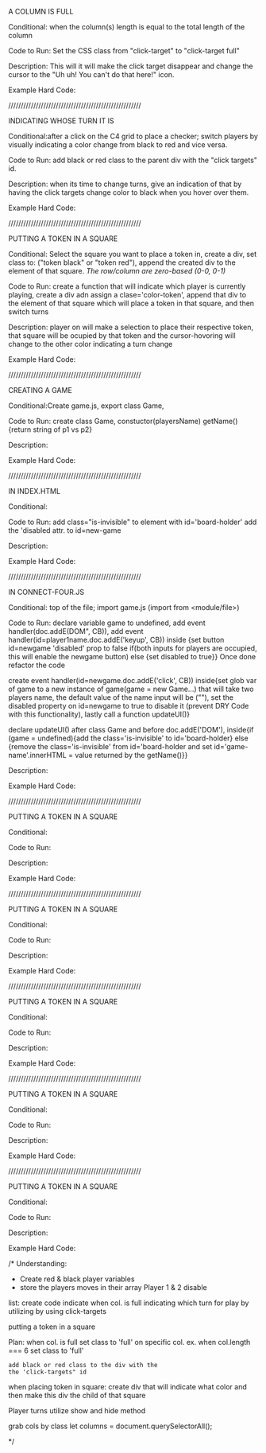 A COLUMN IS FULL

Conditional: when the column(s) length is equal to the total length of the column

Code to Run: Set the CSS class from "click-target" to "click-target full"

Description: This will it will make the click target disappear and change the cursor to the "Uh uh! You can't do that here!" icon.

Example Hard Code:
<div id="click-targets">
  <!-- Add the "full" class to any of these click targets -->
  <div id="column-0" class="click-target"></div>
  <div id="column-1" class="click-target full"></div>
  <div id="column-2" class="click-target"></div>
  <div id="column-3" class="click-target"></div>
  <div id="column-4" class="click-target"></div>
  <div id="column-5" class="click-target"></div>
  <div id="column-6" class="click-target"></div>
</div>

/////////////////////////////////////////////////////

INDICATING WHOSE TURN IT IS

Conditional:after a click on the C4 grid to place a checker; switch players by visually indicating a color change from black to red and vice versa.

Code to Run: add black or red class to the parent div with the "click targets" id.

Description: when its time to change turns, give an indication of that by having the click targets change color to black when you hover over them.

Example Hard Code:
<div id="click-targets" class="black">
  <div id="column-0" class="click-target"></div>
  <div id="column-1" class="click-target"></div>
  <div id="column-2" class="click-target"></div>
  <div id="column-3" class="click-target"></div>
  <div id="column-4" class="click-target"></div>
  <div id="column-5" class="click-target"></div>
  <div id="column-6" class="click-target"></div>
</div>

/////////////////////////////////////////////////////

PUTTING A TOKEN IN A SQUARE

Conditional: Select the square you want to place a token in, create a div, set class to: ("token black" or "token red"), append the created div to the element of that square. *The row/column are zero-based
(0-0, 0-1)*

Code to Run: create a function that will indicate which player is currently playing, create a div adn assign a clase='color-token', append that div to the element of that square which will place a token in that square, and then switch turns

Description: player on will make a selection to place their respective token, that square will be ocupied by that token and the cursor-hovoring will change to the other color indicating a turn change

Example Hard Code:
<div id="square-5-5" class="token-square">
  <div class="token black"></div>
</div>
<div id="square-5-6" class="token-square">
  <div class="token red"></div>
</div>

/////////////////////////////////////////////////////

CREATING A GAME

Conditional:Create game.js, export class Game,

Code to Run: create class Game, constuctor(playersName)
getName() {return string of p1 vs p2}

Description:

Example Hard Code:

/////////////////////////////////////////////////////

IN INDEX.HTML

Conditional:

Code to Run: add class="is-invisible" to element with id='board-holder'
add the 'disabled attr. to id=new-game

Description:

Example Hard Code:

/////////////////////////////////////////////////////

IN CONNECT-FOUR.JS

Conditional: top of the file; import game.js (import <what to import> from <module/file>)

Code to Run: declare variable game to undefined,
add event handler(doc.addE(DOM", CB)),
add event handler(id=player1name.doc.addE('keyup', CB))
inside {set button id=newgame 'disabled' prop to false if(both inputs for players are occupied, this will enable the newgame button) else {set disabled to true}}
Once done refactor the code

create event handler(id=newgame.doc.addE('click', CB))
inside{set glob var of game to a new instance of game(game = new Game...) that will take two players name, the default value of the name input will be (""), set the disabled property on id=newgame to true to disable it (prevent DRY Code with this functionality), lastly call a function updateUI()}

declare updateUI() after class Game and before doc.addE('DOM'), inside{if (game = undefined){add the class='is-invisible' to id='board-holder} else {remove the class='is-invisible' from id='board-holder and set id='game-name'.innerHTML = value returned by the getName()}}


Description:

Example Hard Code:

/////////////////////////////////////////////////////

PUTTING A TOKEN IN A SQUARE

Conditional:

Code to Run:

Description:

Example Hard Code:

/////////////////////////////////////////////////////

PUTTING A TOKEN IN A SQUARE

Conditional:

Code to Run:

Description:

Example Hard Code:

/////////////////////////////////////////////////////

PUTTING A TOKEN IN A SQUARE

Conditional:

Code to Run:

Description:

Example Hard Code:

/////////////////////////////////////////////////////

PUTTING A TOKEN IN A SQUARE

Conditional:

Code to Run:

Description:

Example Hard Code:

/////////////////////////////////////////////////////

PUTTING A TOKEN IN A SQUARE

Conditional:

Code to Run:

Description:

Example Hard Code:


/*
Understanding:

* Create red & black player variables
* store the players moves in their array
Player 1 & 2 disable

list: create code indicate when col. is full
      indicating which turn for play by utilizing
      by using click-targets

putting a token in a square

Plan: when col. is full set class to 'full'
    on specific col.
    ex. when col.length === 6 set class to 'full'

    add black or red class to the div with the
    the 'click-targets" id

when placing token in square:
create div that will indicate what color and
then make this div the child of that square

Player turns utilize show and hide method

grab cols by class
let columns = document.querySelectorAll();

*/
